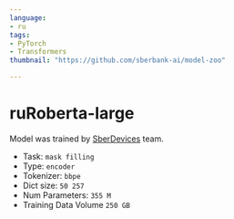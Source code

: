 ```yaml
---
language:
- ru
tags:
- PyTorch
- Transformers
thumbnail: "https://github.com/sberbank-ai/model-zoo"

---
```

# ruRoberta-large
Model was trained by [SberDevices](https://sberdevices.ru/) team.  
* Task: `mask filling`
* Type: `encoder`
* Tokenizer: `bbpe`
* Dict size: `50 257`
* Num Parameters: `355 M`	
* Training Data Volume `250 GB`